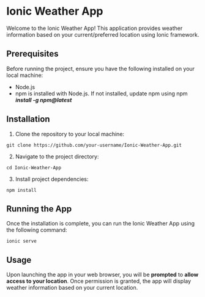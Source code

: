 # Ionic Weather App

Welcome to the Ionic Weather App! This application provides weather information based on your current/preferred location using Ionic framework.

## Prerequisites

Before running the project, ensure you have the following installed on your local machine:

- Node.js
- npm is installed with Node.js. If not installed, update npm using npm *__install -g npm@latest__*

## Installation

1. Clone the repository to your local machine:
```
git clone https://github.com/your-username/Ionic-Weather-App.git
```
2. Navigate to the project directory:
```
cd Ionic-Weather-App
```
3. Install project dependencies:
```
npm install
```

## Running the App
Once the installation is complete, you can run the Ionic Weather App using the following command:
```
ionic serve
```

## Usage
Upon launching the app in your web browser, you will be **prompted** to **allow access to your location**. Once permission is granted, the app will display weather information based on your current location.
